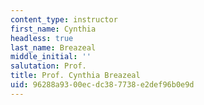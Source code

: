 ```yaml
---
content_type: instructor
first_name: Cynthia
headless: true
last_name: Breazeal
middle_initial: ''
salutation: Prof.
title: Prof. Cynthia Breazeal
uid: 96288a93-00ec-dc38-7738-e2def96b0e9d
---
```

